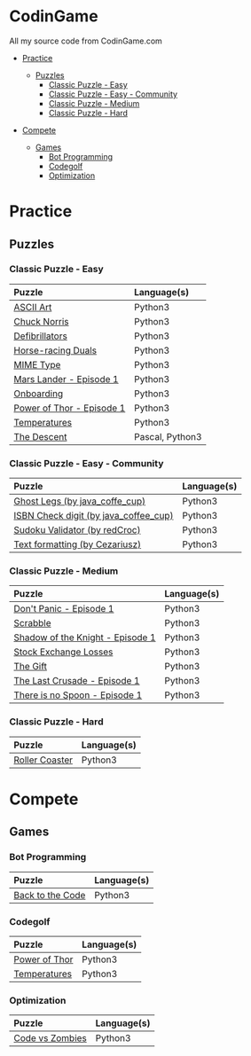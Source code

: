 # CodinGame
All my source code from CodinGame.com

- [Practice](#practice)
  - [Puzzles](#puzzles)
    - [Classic Puzzle - Easy](#classic-puzzle---easy)
    - [Classic Puzzle - Easy - Community](#classic-puzzle---easy---community)
    - [Classic Puzzle - Medium](#classic-puzzle---medium)
    - [Classic Puzzle - Hard](#classic-puzzle---hard)

- [Compete](#compete)
  - [Games](#games)
    - [Bot Programming](#bot-programming)
    - [Codegolf](#codegolf)
    - [Optimization](#optimization)

# Practice
## Puzzles
### Classic Puzzle - Easy

| Puzzle | Language(s) |
|:-|:-|
| [ASCII Art](/Practice/Puzzles/Classic%20Puzzle%20-%20Easy/ASCII%20Art) | Python3 |
| [Chuck Norris](/Practice/Puzzles/Classic%20Puzzle%20-%20Easy/Chuck%20Norris) | Python3 |
| [Defibrillators](/Practice/Puzzles/Classic%20Puzzle%20-%20Easy/Defibrillators) | Python3 |
| [Horse-racing Duals](/Practice/Puzzles/Classic%20Puzzle%20-%20Easy/Horse-racing%20Duals) | Python3 |
| [MIME Type](/Practice/Puzzles/Classic%20Puzzle%20-%20Easy/MIME%20Type) | Python3 |
| [Mars Lander - Episode 1](/Practice/Puzzles/Classic%20Puzzle%20-%20Easy/Mars%20Lander%20-%20Episode%201) | Python3 |
| [Onboarding](/Practice/Puzzles/Classic%20Puzzle%20-%20Easy/Onboarding) | Python3 |
| [Power of Thor - Episode 1](/Practice/Puzzles/Classic%20Puzzle%20-%20Easy/Power%20of%20Thor%20-%20Episode%201) | Python3 |
| [Temperatures](/Practice/Puzzles/Classic%20Puzzle%20-%20Easy/Temperatures) | Python3 |
| [The Descent](/Practice/Puzzles/Classic%20Puzzle%20-%20Easy/The%20Descent) | Pascal, Python3 |

### Classic Puzzle - Easy - Community

| Puzzle | Language(s) |
|:-|:-|
| [Ghost Legs (by java_coffe_cup)](/Practice/Puzzles/Classic%20Puzzle%20-%20Easy/Ghost%20Legs) | Python3 |
| [ISBN Check digit (by java_coffee_cup)](/Practice/Puzzles/Classic%20Puzzle%20-%20Easy/ISBN%20Check%20digit) | Python3 |
| [Sudoku Validator (by redCroc)](/Practice/Puzzles/Classic%20Puzzle%20-%20Easy/Sudoku%20Validator) | Python3 |
| [Text formatting (by Cezariusz)](/Practice/Puzzles/Classic%20Puzzle%20-%20Easy/Text%20formatting) | Python3 |

### Classic Puzzle - Medium

| Puzzle | Language(s) |
|:-|:-|
| [Don't Panic - Episode 1](/Practice/Puzzles/Classic%20Puzzle%20-%20Medium/Don't%20Panic%20-%20Episode%201) | Python3 |
| [Scrabble](/Practice/Puzzles/Classic%20Puzzle%20-%20Medium/Scrabble) | Python3 |
| [Shadow of the Knight - Episode 1](/Practice/Puzzles/Classic%20Puzzle%20-%20Medium/Shadows%20of%20the%20Knight%20-%20Episode%201) | Python3 |
| [Stock Exchange Losses](/Practice/Puzzles/Classic%20Puzzle%20-%20Medium/Stock%20Exchange%20Losses) | Python3 |
| [The Gift](/Practice/Puzzles/Classic%20Puzzle%20-%20Medium/The%20Gift) | Python3 |
| [The Last Crusade - Episode 1](/Practice/Puzzles/Classic%20Puzzle%20-%20Medium/The%20Last%20Crusade%20-%20Episode%201) | Python3 |
| [There is no Spoon - Episode 1](/Practice/Puzzles/Classic%20Puzzle%20-%20Medium/There%20is%20no%20Spoon%20-%20Episode%201) | Python3 |

### Classic Puzzle - Hard

| Puzzle | Language(s) |
|:-|:-|
| [Roller Coaster](/Practice/Puzzles/Classic%20Puzzle%20-%20Hard/Roller%20Coaster) | Python3 |

# Compete
## Games
### Bot Programming

| Puzzle | Language(s) |
|:-|:-|
| [Back to the Code](/Compete/Games/Bot%20Programming/Back%20to%20the%20Code) | Python3 |

### Codegolf

| Puzzle | Language(s) |
|:-|:-|
| [Power of Thor](/Compete/Games/Codegolf/Power%20of%20Thor) | Python3 |
| [Temperatures](/Compete/Games/Codegolf/Temperatures) | Python3 |

### Optimization

| Puzzle | Language(s) |
|:-|:-|
| [Code vs Zombies](/Compete/Games/Optimization/Code%20vs%20Zombies) | Python3 |
